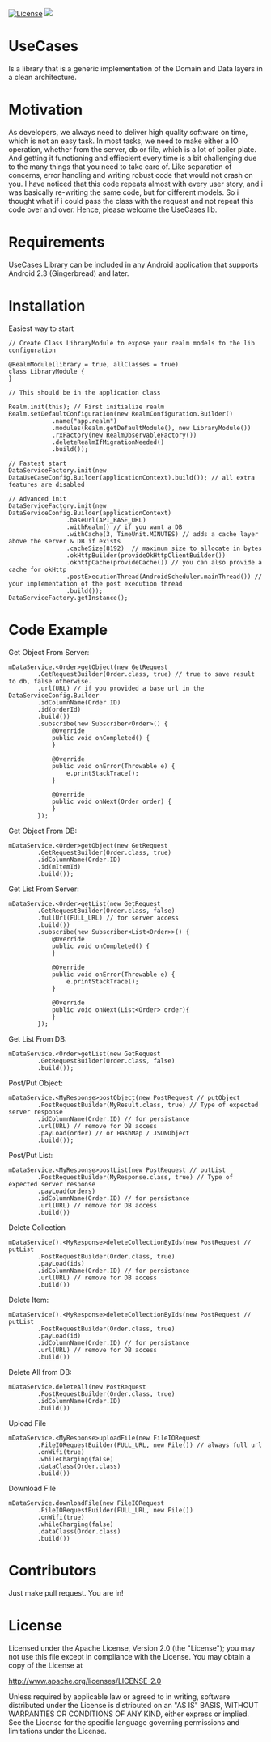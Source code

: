 [![License](https://img.shields.io/badge/license-Apache%202.0-blue.svg)](https://github.com/Zeyad-37/GenericUseCase/blob/master/LICENSE)
[![](https://www.jitpack.io/v/zeyad-37/usecases.svg)](https://www.jitpack.io/#zeyad-37/usecases)
# UseCases

Is a library that is a generic implementation of the Domain and Data layers in a clean architecture.

# Motivation

As developers, we always need to deliver high quality software on time,
 which is not an easy task.
In most tasks, we need to make either a IO operation, whether from the server,
 db or file, which is a lot of boiler plate. And getting it functioning and effiecient every time
 is a bit challenging due to the many things that you need to take care of. 
 Like separation of concerns, error handling and writing robust code that 
 would not crash on you.
 I have noticed that this code repeats almost with every user story, and 
 i was basically re-writing the same code, but for different models. So i 
 thought what if i could pass the class with the request and not repeat this
 code over and over. Hence, please welcome the UseCases lib.

# Requirements

UseCases Library can be included in any Android application that supports Android 2.3 (Gingerbread) and later. 

# Installation

Easiest way to start
```
// Create Class LibraryModule to expose your realm models to the lib configuration

@RealmModule(library = true, allClasses = true)
class LibraryModule {
}
```
```
// This should be in the application class

Realm.init(this); // First initialize realm
Realm.setDefaultConfiguration(new RealmConfiguration.Builder()
            .name("app.realm")
            .modules(Realm.getDefaultModule(), new LibraryModule())
            .rxFactory(new RealmObservableFactory())
            .deleteRealmIfMigrationNeeded()
            .build());

// Fastest start
DataServiceFactory.init(new DataUseCaseConfig.Builder(applicationContext).build()); // all extra features are disabled
                
// Advanced init
DataServiceFactory.init(new DataServiceConfig.Builder(applicationContext)
                .baseUrl(API_BASE_URL) 
                .withRealm() // if you want a DB
                .withCache(3, TimeUnit.MINUTES) // adds a cache layer above the server & DB if exists
                .cacheSize(8192)  // maximum size to allocate in bytes
                .okHttpBuilder(provideOkHttpClientBuilder()) 
                .okhttpCache(provideCache()) // you can also provide a cache for okHttp
                .postExecutionThread(AndroidScheduler.mainThread()) // your implementation of the post execution thread
                .build());
DataServiceFactory.getInstance();
```
# Code Example

Get Object From Server:
```
mDataService.<Order>getObject(new GetRequest
        .GetRequestBuilder(Order.class, true) // true to save result to db, false otherwise.
        .url(URL) // if you provided a base url in the DataServiceConfig.Builder
        .idColumnName(Order.ID)
        .id(orderId)
        .build())
        .subscribe(new Subscriber<Order>() {
            @Override
            public void onCompleted() {
            }

            @Override
            public void onError(Throwable e) {
                e.printStackTrace();
            }

            @Override
            public void onNext(Order order) {
            }
        });
```
Get Object From DB:
```
mDataService.<Order>getObject(new GetRequest
        .GetRequestBuilder(Order.class, true)
        .idColumnName(Order.ID)
        .id(mItemId)
        .build());
```
Get List From Server:
```
mDataService.<Order>getList(new GetRequest
        .GetRequestBuilder(Order.class, false)
        .fullUrl(FULL_URL) // for server access
        .build())
        .subscribe(new Subscriber<List<Order>>() {
            @Override
            public void onCompleted() {
            }

            @Override
            public void onError(Throwable e) {
                e.printStackTrace();
            }

            @Override
            public void onNext(List<Order> order){
            }
        });
```
Get List From DB:
```
mDataService.<Order>getList(new GetRequest
        .GetRequestBuilder(Order.class, false)
        .build());
```
Post/Put Object:
```
mDataService.<MyResponse>postObject(new PostRequest // putObject
        .PostRequestBuilder(MyResult.class, true) // Type of expected server response
        .idColumnName(Order.ID) // for persistance
        .url(URL) // remove for DB access
        .payLoad(order) // or HashMap / JSONObject
        .build());
```
Post/Put List:
```
mDataService.<MyResponse>postList(new PostRequest // putList
        .PostRequestBuilder(MyResponse.class, true) // Type of expected server response
        .payLoad(orders)
        .idColumnName(Order.ID) // for persistance
        .url(URL) // remove for DB access
        .build())
```
Delete Collection
```
mDataService().<MyResponse>deleteCollectionByIds(new PostRequest // putList
        .PostRequestBuilder(Order.class, true)
        .payLoad(ids)
        .idColumnName(Order.ID) // for persistance
        .url(URL) // remove for DB access
        .build())
```
Delete Item:
```
mDataService().<MyResponse>deleteCollectionByIds(new PostRequest // putList
        .PostRequestBuilder(Order.class, true)
        .payLoad(id)
        .idColumnName(Order.ID) // for persistance
        .url(URL) // remove for DB access
        .build())
```
Delete All from DB:
```
mDataService.deleteAll(new PostRequest
        .PostRequestBuilder(Order.class, true)
        .idColumnName(Order.ID)
        .build())
```
Upload File
```
mDataService.<MyResponse>uploadFile(new FileIORequest
        .FileIORequestBuilder(FULL_URL, new File()) // always full url
        .onWifi(true)
        .whileCharging(false)
        .dataClass(Order.class)
        .build())
```
Download File
```
mDataService.downloadFile(new FileIORequest
        .FileIORequestBuilder(FULL_URL, new File())
        .onWifi(true)
        .whileCharging(false)
        .dataClass(Order.class)
        .build())
```
# Contributors

Just make pull request. You are in!

# License

Licensed under the Apache License, Version 2.0 (the "License");
you may not use this file except in compliance with the License.
You may obtain a copy of the License at

   http://www.apache.org/licenses/LICENSE-2.0

Unless required by applicable law or agreed to in writing, software
distributed under the License is distributed on an "AS IS" BASIS,
WITHOUT WARRANTIES OR CONDITIONS OF ANY KIND, either express or implied.
See the License for the specific language governing permissions and
limitations under the License.

